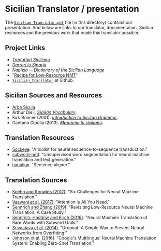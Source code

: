 # Sicilian Translator / presentation

The [`Sicilian-Translator.pdf`](./Sicilian-Translator.pdf) file (in this directory) contains our presentation.  And below are links to our translator, documentation, Sicilian resources and the previous work that made this translator possible.

## Project Links

* [_Tradutturi Sicilianu_](https://translate.napizia.com)
* [_Darreri lu Sipariu_](https://translate.napizia.com/cgi-bin/darreri.pl)
* [_Napizia -- Dictionary of the Sicilian Language_](https://www.napizia.com/index.shtml)
* "[Recipe for Low-Resource NMT](https://www.doviak.net/pages/ml-sicilian/ml-scn_p05.shtml)"
* [`Sicilian_Translator`](https://github.com/ewdowiak/Sicilian_Translator) at Github.


## Sicilian Sources and Resources

* [Arba Sicula](https://www.arbasicula.org/)
* Arthur Dieli. [_Sicilian Vocabulary_](http://www.dieli.net/SicilyPage/SicilianLanguage/Vocabulary.html).
* Kirk Bonner (2001). [_Introduction to Sicilian Grammar_](http://www.arbasicula.org/LegasOnlineStore.html\#!/28-An-Introduction-to-Sicilian-Grammar-by-J-K-Kirk-Bonner-Edited-by-Gaetano-Cipolla/p/82865123/category=0).
* Gaetano Cipolla (2013). [_Mparamu lu sicilianu_](http://www.arbasicula.org/LegasOnlineStore.html\#!/26-Learn-Sicilian-Mparamu-lu-sicilianu-by-Gaetano-Cipolla/p/82865121/category=0).


## Translation Resources

* [Sockeye](https://awslabs.github.io/sockeye/). "A toolkit for neural sequence-to-sequence transduction."
* [subword-nmt](https://github.com/rsennrich/subword-nmt). "Unsupervised word segmentation for neural machine translation and text generation."
* [hunalign](https://github.com/danielvarga/hunalign). "Sentence aligner."

## Translation Sources

* [Koehn and Knowles (2017)](https://arxiv.org/abs/1706.03872). "Six Challenges for Neural Machine Translation."
* [Vaswani et al. (2017)](https://arxiv.org/abs/1706.03762). "Attention Is All You Need."
* [Sennrich and Zhang (2019)](https://arxiv.org/abs/1905.11901). "Revisiting Low-Resource Neural Machine Translation: A Case Study."
* [Sennrich, Haddow and Birch (2016)](https://arxiv.org/abs/1508.07909). "Neural Machine Translation of Rare Words with Subword Units."
* [Srivastava et al. (2014)](http://jmlr.org/papers/v15/srivastava14a.html). "Dropout: A Simple Way to Prevent Neural Networks from Overfitting."
* [Johnson et al. (2016)](https://arxiv.org/abs/1611.04558). "Google's Multilingual Neural Machine Translation System: Enabling Zero-Shot Translation."
